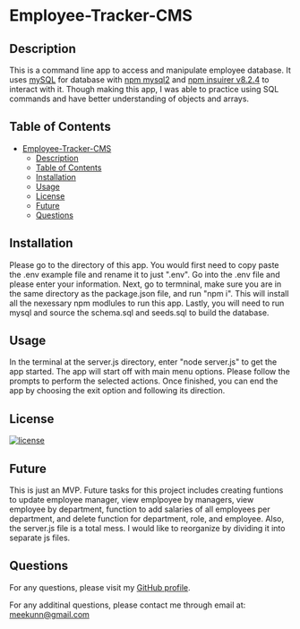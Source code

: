 # Employee-Tracker-CMS

## Description

This is a command line app to access and manipulate employee database. It uses [mySQL](https://www.mysql.com/) for database with [npm mysql2](https://www.npmjs.com/package/mysql2) and [npm insuirer v8.2.4](https://www.npmjs.com/package/inquirer/v/8.2.4) to interact with it. Though making this app, I was able to practice using SQL commands and have better understanding of objects and arrays.

## Table of Contents

- [Employee-Tracker-CMS](#employee-tracker-cms)
  - [Description](#description)
  - [Table of Contents](#table-of-contents)
  - [Installation](#installation)
  - [Usage](#usage)
  - [License](#license)
  - [Future](#future)
  - [Questions](#questions)

## Installation

Please go to the directory of this app. You would first need to copy paste the .env example file and rename it to just ".env". Go into the .env file and please enter your information. Next, go to termninal, make sure you are in the same directory as the package.json file, and run "npm i". This will install all the nexessary npm modlules to run this app. Lastly, you will need to run mysql and source the schema.sql and seeds.sql to build the database.

## Usage

In the terminal at the server.js directory, enter "node server.js" to get the app started. The app will start off with main menu options. Please follow the prompts to perform the selected actions. Once finished, you can end the app by choosing the exit option and following its direction.

## License
  
[![license](https://img.shields.io/badge/License-MIT-green)](https://choosealicense.com/licenses/mit/)

## Future

This is just an MVP.
Future tasks for this project includes creating funtions to update employee manager, view emplpoyee by managers, view employee by department, function to add salaries of all employees per department, and delete function for department, role, and employee.
Also, the server.js file is a total mess. I would like to reorganize by dividing it into separate js files.

## Questions

For any questions, please visit my [GitHub profile](https://github.com/meekunn1).

For any additinal questions, please contact me through email at: meekunn@gmail.com